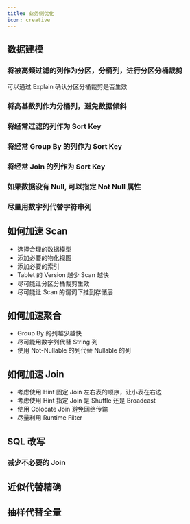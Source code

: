 ```yaml
---
title: 业务侧优化
icon: creative
---
```



## 数据建模

### 将被高频过滤的列作为分区，分桶列，进行分区分桶裁剪

可以通过 Explain 确认分区分桶裁剪是否生效

### 将高基数列作为分桶列，避免数据倾斜

### 将经常过滤的列作为 Sort Key

### 将经常 Group By 的列作为 Sort Key

### 将经常 Join 的列作为 Sort Key

### 如果数据没有 Null, 可以指定 Not Null 属性

### 尽量用数字列代替字符串列

## 如何加速 Scan

- 选择合理的数据模型
- 添加必要的物化视图
- 添加必要的索引
- Tablet 的 Version 越少 Scan 越快
- 尽可能让分区分桶裁剪生效
- 尽可能让 Scan 的谓词下推到存储层

## 如何加速聚合

- Group By 的列越少越快
- 尽可能用数字列代替 String 列
- 使用 Not-Nullable 的列代替 Nullable 的列

## 如何加速 Join

- 考虑使用 Hint 固定 Join 左右表的顺序，让小表在右边
- 考虑使用 Hint 指定 Join 是 Shuffle 还是 Broadcast
- 使用 Colocate Join 避免网络传输
- 尽量利用 Runtime Filter

## SQL 改写

### 减少不必要的 Join

## 近似代替精确

## 抽样代替全量



